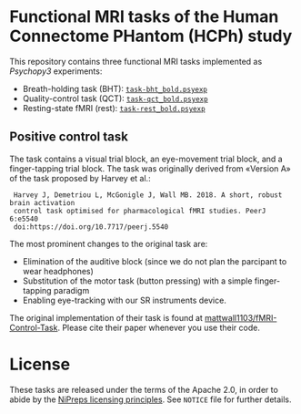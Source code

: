 # Functional MRI tasks of the Human Connectome PHantom (HCPh) study

This repository contains three functional MRI tasks implemented as *Psychopy3* experiments:

* Breath-holding task (BHT): [`task-bht_bold.psyexp`](https://github.com/TheAxonLab/HCPh-fMRI-tasks/blob/master/task-bht_bold.psyexp)
* Quality-control task (QCT): [`task-qct_bold.psyexp`](https://github.com/TheAxonLab/HCPh-fMRI-tasks/blob/master/task-qct_bold.psyexp)
* Resting-state fMRI (rest): [`task-rest_bold.psyexp`](https://github.com/TheAxonLab/HCPh-fMRI-tasks/blob/master/task-rest_bold.psyexp)

## Positive control task
The task contains a visual trial block, an eye-movement trial block, and a finger-tapping trial block.
The task was originally derived from «Version A» of the task proposed by Harvey et al.:

     Harvey J, Demetriou L, McGonigle J, Wall MB. 2018. A short, robust brain activation
     control task optimised for pharmacological fMRI studies. PeerJ 6:e5540
     doi:https://doi.org/10.7717/peerj.5540

The most prominent changes to the original task are:

- Elimination of the auditive block (since we do not plan the parcipant to wear headphones)
- Substitution of the motor task (button pressing) with a simple finger-tapping paradigm
- Enabling eye-tracking with our SR instruments device.

The original implementation of their task is found at [mattwall1103/fMRI-Control-Task](https://github.com/mattwall1103/fMRI-Control-Task). Please cite their paper whenever you use their code.

# License

These tasks are released under the terms of the Apache 2.0, in order to abide by the [NiPreps licensing principles](https://www.nipreps.org/community/licensing/). See ``NOTICE`` file for further details.
